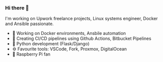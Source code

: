 ### Hi there 👋

I'm working on Upwork freelance projects, Linux systems engineer, Docker and Ansible passionate. 

- 🔭 Working on Docker environments, Ansbile automation
- 🤔 Creating CI/CD pipelines using Github Actions, Bitbucket Pipelines
- 🌱 Python development (Flask/Django)
- ⚙️ Favourite tools: VSCode, Fork, Proxmox, DigitalOcean
- 👯 Raspberry Pi fan

